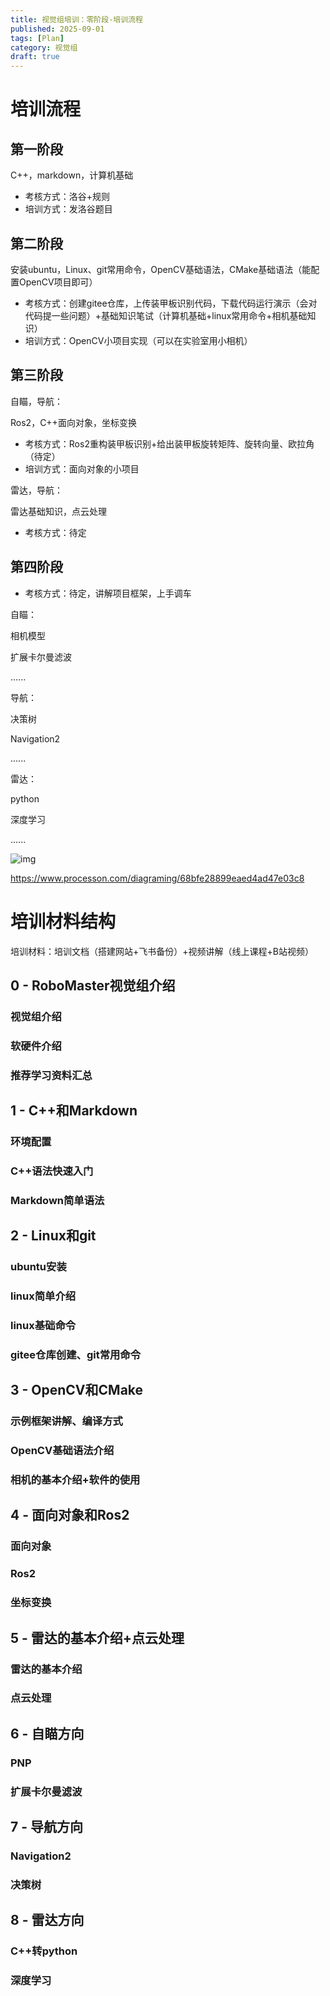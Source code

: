 ```yaml
---
title: 视觉组培训：零阶段-培训流程
published: 2025-09-01
tags: [Plan]
category: 视觉组
draft: true
---
```


# 培训流程

## 第一阶段

C++，markdown，计算机基础

- 考核方式：洛谷+规则
- 培训方式：发洛谷题目

## 第二阶段

安装ubuntu，Linux、git常用命令，OpenCV基础语法，CMake基础语法（能配置OpenCV项目即可）

- 考核方式：创建gitee仓库，上传装甲板识别代码，下载代码运行演示（会对代码提一些问题）+基础知识笔试（计算机基础+linux常用命令+相机基础知识）
- 培训方式：OpenCV小项目实现（可以在实验室用小相机）

## 第三阶段

自瞄，导航：

Ros2，C++面向对象，坐标变换

- 考核方式：Ros2重构装甲板识别+给出装甲板旋转矩阵、旋转向量、欧拉角（待定）
- 培训方式：面向对象的小项目

雷达，导航：

雷达基础知识，点云处理

- 考核方式：待定

## 第四阶段

- 考核方式：待定，讲解项目框架，上手调车

自瞄：

相机模型

扩展卡尔曼滤波

......

导航：

决策树

Navigation2

......

雷达：

python

深度学习

......

![img](https://rcnx6qvc5trj.feishu.cn/space/api/box/stream/download/asynccode/?code=NjA3MjM2YzM2MjU4NGZmNWQwZWJiNDk3NzYzOTRlZTdfWWtTaXI5YWJmS1FlVUYyS1Vxcjd3UU9PZm9KT2c3OHRfVG9rZW46TzdIY2JYVEV3b3A0aWd4M3RkWmNuRVB2bnpoXzE3NTc0OTE3OTY6MTc1NzQ5NTM5Nl9WNA)

https://www.processon.com/diagraming/68bfe28899eaed4ad47e03c8

# 培训材料结构

培训材料：培训文档（搭建网站+飞书备份）+视频讲解（线上课程+B站视频）

## 0 - RoboMaster视觉组介绍

### 视觉组介绍

### 软硬件介绍

### 推荐学习资料汇总

## 1 - C++和Markdown

### 环境配置

### C++语法快速入门

### Markdown简单语法

## 2 - Linux和git

### ubuntu安装

### linux简单介绍

### linux基础命令

### gitee仓库创建、git常用命令

## 3 - OpenCV和CMake

### 示例框架讲解、编译方式

### OpenCV基础语法介绍

### 相机的基本介绍+软件的使用

## 4 - 面向对象和Ros2

### 面向对象

### Ros2

### 坐标变换

## 5 - 雷达的基本介绍+点云处理

### 雷达的基本介绍

### 点云处理

## 6 - 自瞄方向

### PNP

### 扩展卡尔曼滤波

## 7 - 导航方向

### Navigation2

### 决策树

## 8 - 雷达方向

### C++转python

### 深度学习